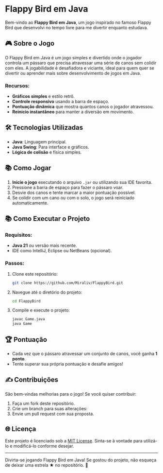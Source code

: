# Flappy Bird em Java

Bem-vindo ao **Flappy Bird em Java**, um jogo inspirado no famoso Flappy Bird que desenvolvi no tempo livre para me divertir enquanto estudava.

## 🎮 Sobre o Jogo

O Flappy Bird em Java é um jogo simples e divertido onde o jogador controla um pássaro que precisa atravessar uma série de canos sem colidir com eles. A jogabilidade é desafiadora e viciante, ideal para quem quer se divertir ou aprender mais sobre desenvolvimento de jogos em Java.

### Recursos:

- **Gráficos simples** e estilo retrô.
- **Controle responsivo** usando a barra de espaço.
- **Pontuação dinâmica** que mostra quantos canos o jogador atravessou.
- **Reinício instantâneo** para manter a diversão em movimento.

## 🛠️ Tecnologias Utilizadas

- **Java**: Linguagem principal.
- **Java Swing**: Para interface e gráficos.
- **Lógica de colisão** e física simples.

## 📚 Como Jogar

1. **Inicie o jogo** executando o arquivo `.jar` ou utilizando sua IDE favorita.
2. Pressione a barra de espaço para fazer o pássaro voar.
3. Desvie dos canos e tente marcar a maior pontuação possível.
4. Se colidir com um cano ou com o solo, o jogo será reiniciado automaticamente.

## 📚 Como Executar o Projeto

### Requisitos:

- **Java 21** ou versão mais recente.
- IDE como IntelliJ, Eclipse ou NetBeans (opcional).

### Passos:

1. Clone este repositório:
   ```bash
   git clone https://github.com/Miraliv/FlappyBird.git
   ```
2. Navegue até o diretório do projeto:
   ```bash
   cd FlappyBird
   ```
3. Compile e execute o projeto:
   ```bash
   javac Game.java
   java Game
   ```

## 🏆 Pontuação

- Cada vez que o pássaro atravessar um conjunto de canos, você ganha **1 ponto**.
- Tente superar sua própria pontuação e desafie amigos!

## ✍️ Contribuições

São bem-vindas melhorias para o jogo! Se você quiser contribuir:

1. Faça um fork deste repositório.
2. Crie um branch para suas alterações:
3. Envie um pull request com sua proposta.

## 🌐 Licença

Este projeto é licenciado sob a [MIT License](LICENSE). Sinta-se à vontade para utilizá-lo e modificá-lo conforme desejar.

---

Divirta-se jogando Flappy Bird em Java! Se gostou do projeto, não esqueça de deixar uma estrela ★ no repositório. 🚀

